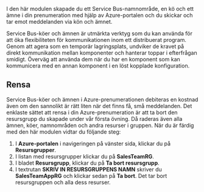 I den här modulen skapade du ett Service Bus-namnområde, en kö och ett ämne i din prenumeration med hjälp av Azure-portalen och du skickar och tar emot meddelanden via kön och ämnet.

Service Bus-köer och ämnen är utmärkta verktyg som du kan använda för att öka flexibiliteten för kommunikationen inom ett distribuerat program. Genom att agera som en temporär lagringsplats, undviker de kravet på direkt kommunikation mellan komponenter och hanterar toppar i efterfrågan smidigt. Överväg att använda dem när du har en komponent som kan kommunicera med en annan komponent i en löst kopplade konfiguration.

## <a name="clean-up"></a>Rensa
<!---TODO: Update for sandbox?--->

Service Bus-köer och ämnen i Azure-prenumerationen debiteras en kostnad även om den sannolikt är rätt liten när det finns få, små meddelanden. Det enklaste sättet att rensa i din Azure-prenumeration är att ta bort den resursgrupp du skapade under vår första övning. Då raderas även alla ämnen, köer, namnområden och andra resurser i gruppen. När du är färdig med den här modulen vidtar du följande steg:

1. I **Azure-portalen** i navigeringen på vänster sida, klickar du på **Resursgrupper**.
1. I listan med resursgrupper klickar du på **SalesTeamRG**.
1. I bladet **Resursgrupp**, klickar du på **Ta bort resursgrupp**.
1. I textrutan **SKRIV IN RESURSGRUPPENS NAMN** skriver du **SalesTeamAppRG** och klickar sedan på **Ta bort**. Det tar bort resursgruppen och alla dess resurser.